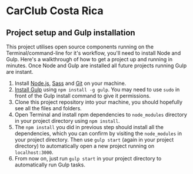# CarClub Costa Rica

## Project setup and Gulp installation
This project utilises open source components running on the Terminal/command-line for it's workflow, you'll need to install Node and Gulp. Here's a walkthrough of how to get a project up and running in minutes. Once Node and Gulp are installed all future projects running Gulp are instant.

1. Install [Node.js](http://nodejs.org/download), [Sass](http://sass-lang.com/tutorial.html) and [Git](http://git-scm.com) on your machine.
2. [Install Gulp](http://Gulpjs.com/) using `npm install -g gulp`. You may need to use `sudo` in front of the Gulp install command to give it permissions.
3. Clone this project repository into your machine, you should hopefully see all the files and folders.
4. Open Terminal and install npm dependencies to `node_modules` directory in your project directory using `npm install`.
5. The `npm install` you did in previous step should install all the dependencies, which you can confirm by visiting the `node_modules` in your project directory. Then use `gulp start` (again in your project directory) to automatically open a new project running on `localhost:3000`.
6. From now on, just run `gulp start` in your project directory to automatically run Gulp tasks.
